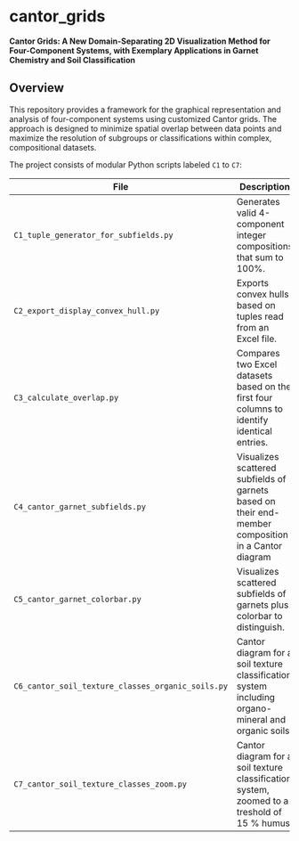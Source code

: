 # cantor_grids
**Cantor Grids: A New Domain-Separating 2D Visualization Method for Four-Component Systems, with Exemplary Applications in Garnet Chemistry and Soil Classification**

## Overview

This repository provides a framework for the graphical representation and analysis of four-component systems using customized Cantor grids. The approach is designed to minimize spatial overlap between data points and maximize the resolution of subgroups or classifications within complex, compositional datasets.


The project consists of modular Python scripts labeled `C1` to `C7`:

| File | Description |
|------|-------------|
| `C1_tuple_generator_for_subfields.py` | Generates valid 4-component integer compositions that sum to 100%.|
| `C2_export_display_convex_hull.py` |  Exports convex hulls based on tuples read from an Excel file. |
| `C3_calculate_overlap.py` | Compares two Excel datasets based on the first four columns to identify identical entries. |
| `C4_cantor_garnet_subfields.py` | Visualizes scattered subfields of garnets based on their end-member composition in a Cantor diagram |
| `C5_cantor_garnet_colorbar.py` | Visualizes scattered subfields of garnets plus colorbar to distinguish. |
| `C6_cantor_soil_texture_classes_organic_soils.py` |  Cantor diagram for a soil texture classification system including organo-mineral and organic soils. |
| `C7_cantor_soil_texture_classes_zoom.py` | Cantor diagram for a soil texture classification system, zoomed to a treshold of 15 % humus. |
